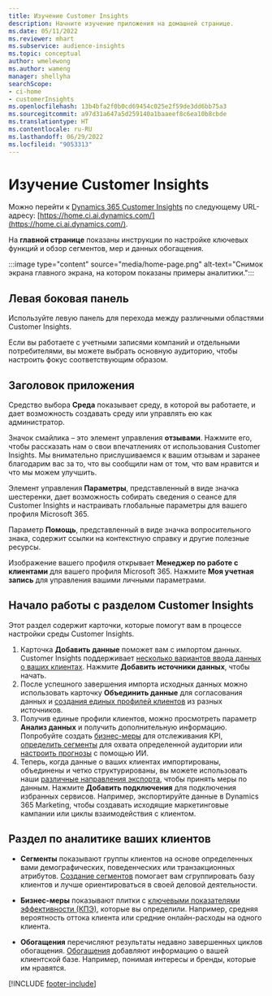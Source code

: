 ```yaml
---
title: Изучение Customer Insights
description: Начните изучение приложения на домашней странице.
ms.date: 05/11/2022
ms.reviewer: mhart
ms.subservice: audience-insights
ms.topic: conceptual
author: wmelewong
ms.author: wameng
manager: shellyha
searchScope:
- ci-home
- customerInsights
ms.openlocfilehash: 13b4bfa2f0b0cd69454c025e2f59de3dd6bb75a3
ms.sourcegitcommit: a97d31a647a5d259140a1baaeef8c6ea10b8cbde
ms.translationtype: HT
ms.contentlocale: ru-RU
ms.lasthandoff: 06/29/2022
ms.locfileid: "9053313"
---
```

# <a name="explore-customer-insights"></a>Изучение Customer Insights

Можно перейти к [Dynamics 365 Customer Insights](https://home.ci.ai.dynamics.com/) по следующему URL-адресу: [https://home.ci.ai.dynamics.com/](https://home.ci.ai.dynamics.com/).

На **главной странице** показаны инструкции по настройке ключевых функций и обзор сегментов, мер и данных обогащения.

:::image type="content" source="media/home-page.png" alt-text="Снимок экрана главного экрана, на котором показаны примеры аналитики.":::

## <a name="left-side-pane"></a>Левая боковая панель

Используйте левую панель для перехода между различными областями Customer Insights.

Если вы работаете с учетными записями компаний и отдельными потребителями, вы можете выбрать основную аудиторию, чтобы настроить фокус соответствующим образом.

## <a name="application-header"></a>Заголовок приложения

Средство выбора **Среда** показывает среду, в которой вы работаете, и дает возможность создавать среду или управлять ею как администратор.

Значок смайлика – это элемент управления **отзывами**. Нажмите его, чтобы рассказать нам о свои впечатлениях от использования Customer Insights. Мы внимательно прислушиваемся к вашим отзывам и заранее благодарим вас за то, что вы сообщили нам от том, что вам нравится и что мы можем улучшить.

Элемент управления **Параметры**, представленный в виде значка шестеренки, дает возможность собирать сведения о сеансе для Customer Insights и настраивать глобальные параметры для вашего профиля Microsoft 365.

Параметр **Помощь**, представленный в виде значка вопросительного знака, содержит ссылки на контекстную справку и другие полезные ресурсы.

Изображение вашего профиля открывает **Менеджер по работе с клиентами** для вашего профиля Microsoft 365. Нажмите **Моя учетная запись** для управления вашими личными параметрами.

## <a name="getting-started-with-customer-insights-section"></a>Начало работы с разделом Customer Insights

Этот раздел содержит карточки, которые помогут вам в процессе настройки среды Customer Insights.

1. Карточка **Добавить данные** поможет вам с импортом данных. Customer Insights поддерживает [несколько вариантов ввода данных о ваших клиентах](data-sources.md). Нажмите **Добавить источники данных**, чтобы начать.
1. После успешного завершения импорта исходных данных можно использовать карточку **Объединить данные** для согласования данных и [создания единых профилей клиентов](data-unification.md) из разных источников. 
1. Получив единые профили клиентов, можно просмотреть параметр **Анализ данных** и получить дополнительную информацию. Попробуйте создать [бизнес-меры](measures.md) для отслеживания KPI, [определить сегменты](segments.md) для охвата определенной аудитории или [настроить прогнозы](predictions-overview.md) с помощью ИИ.
1. Теперь, когда данные о ваших клиентах импортированы, объединены и четко структурированы, вы можете использовать наши [различные направления экспорта](export-destinations.md), чтобы принять меры по данным. Нажмите **Добавить подключения** для подключения избранных сервисов. Например, экспортируйте данные в Dynamics 365 Marketing, чтобы создавать исходящие маркетинговые кампании или циклы взаимодействия с клиентом. 

## <a name="your-customer-insights-section"></a>Раздел по аналитике ваших клиентов

- **Сегменты** показывают группы клиентов на основе определенных вами демографических, поведенческих или транзакционных атрибутов. [Создание сегментов](segments.md) помогает вам сгруппировать базу клиентов и лучше ориентироваться в своей деловой деятельности.

- **Бизнес-меры** показывают плитки с [ключевыми показателями эффективности (КПЭ)](measures.md), которые вы определили. Например, средняя вероятность оттока клиента или средние онлайн-расходы на одного клиента.

- **Обогащения** перечисляют результаты недавно завершенных циклов обогащения. [Обогащения](enrichment-hub.md) добавляют информацию о вашей клиентской базе. Например, понимая интересы и бренды, которые им нравятся.


[!INCLUDE [footer-include](includes/footer-banner.md)]
